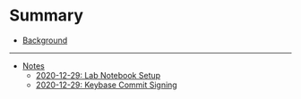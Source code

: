 # Summary 

- [Background](./background.md)

---

- [Notes]()
    - [2020-12-29: Lab Notebook Setup](./notes/2020-12-29.md)
    - [2020-12-29: Keybase Commit Signing](./notes/2020-12-29-gpg-signing.md)
